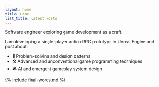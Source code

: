 ```yaml
---
layout: home
title: Home
list_title: Latest Posts
---
```


Software engineer exploring game development as a craft.

I am developing a single-player action RPG prototype in Unreal Engine and post about:
- 📐 Problem-solving and design patterns
- 🛠️ Advanced and unconventional game programming techniques  
- 🎮 AI and emergent gameplay system design

{% include final-words.md %}
